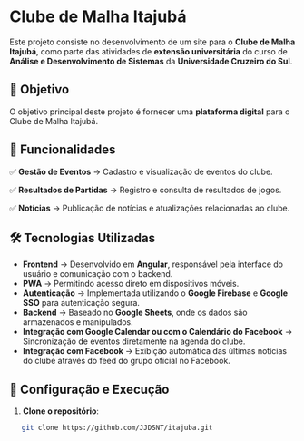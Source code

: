 # Clube de Malha Itajubá

Este projeto consiste no desenvolvimento de um site para o **Clube de Malha Itajubá**, como parte das atividades de **extensão universitária** do curso de **Análise e Desenvolvimento de Sistemas** da **Universidade Cruzeiro do Sul**.

## 📌 Objetivo

O objetivo principal deste projeto é fornecer uma **plataforma digital** para o Clube de Malha Itajubá. 

## 🚀 Funcionalidades

✅ **Gestão de Eventos** → Cadastro e visualização de eventos do clube.

✅ **Resultados de Partidas** → Registro e consulta de resultados de jogos.

✅ **Notícias** → Publicação de notícias e atualizações relacionadas ao clube.  

## 🛠 Tecnologias Utilizadas

- **Frontend** → Desenvolvido em **Angular**, responsável pela interface do usuário e comunicação com o backend.
- **PWA** → Permitindo acesso direto em dispositivos móveis.
- **Autenticação** → Implementada utilizando o **Google Firebase** e **Google SSO** para autenticação segura.    
- **Backend** → Baseado no **Google Sheets**, onde os dados são armazenados e manipulados.
- **Integração com Google Calendar ou com o Calendário do Facebook** → Sincronização de eventos diretamente na agenda do clube.
- **Integração com Facebook** → Exibição automática das últimas notícias do clube através do feed do grupo oficial no Facebook.


## 🔧 Configuração e Execução

1. **Clone o repositório**:

```bash
   git clone https://github.com/JJDSNT/itajuba.git
```

